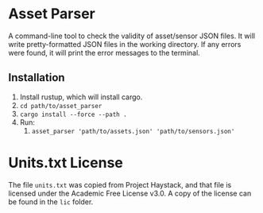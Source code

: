 # Asset Parser

A command-line tool to check the validity of asset/sensor JSON files. It will
write pretty-formatted JSON files in the working directory. If any errors were found, it will print
the error messages to the terminal.

## Installation
1. Install rustup, which will install cargo.
1. `cd path/to/asset_parser`
1. `cargo install --force --path .`
1. Run:
    1. `asset_parser 'path/to/assets.json' 'path/to/sensors.json'`

# Units.txt License
The file `units.txt` was copied from Project Haystack, and that file is licensed under
the Academic Free License v3.0. A copy of the license can be found in
the `lic` folder.
